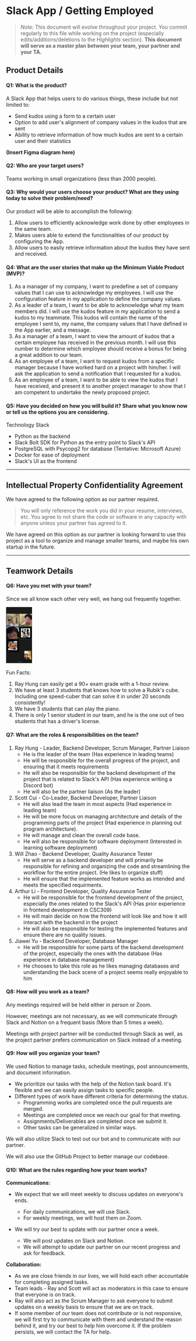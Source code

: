 # Slack App / Getting Employed
> _Note:_ This document will evolve throughout your project. You commit regularly to this file while working on the project (especially edits/additions/deletions to the _Highlights_ section). 
 > **This document will serve as a master plan between your team, your partner and your TA.**

## Product Details

#### Q1: What is the product?

<!-- 
 Short (1 - 2 min' read)
 * Start with a single sentence, high-level description of the product.
 * Be clear - Describe the problem you are solving in simple terms.
 * Specify if you have a partner and who they are.
 * Be concrete. For example:
    * What are you planning to build? Is it a website, mobile app, browser extension, command-line app, etc.?      
    * When describing the problem/need, give concrete examples of common use cases.
    * Assume your the reader knows nothing about the partner or the problem domain and provide the necessary context. 
 * Focus on *what* your product does, and avoid discussing *how* you're going to implement it.      
   For example: This is not the time or the place to talk about which programming language and/or framework you are planning to use.
 * **Feel free (and very much encouraged) to include useful diagrams, mock-ups and/or links**.
-->

A Slack App that helps users to do various things, these include but not limited to:
- Send kudos using a form to a certain user
- Option to add user's alignment of company values in the kudos that are sent
- Ability to retrieve information of how much kudos are sent to a certain user and their statistics

**(Insert Figma diagram here)**


#### Q2: Who are your target users?

Teams working in small organizations (less than 2000 people).

#### Q3: Why would your users choose your product? What are they using today to solve their problem/need?

<!--
 > Short (1 - 2 min' read max)
 * We want you to "connect the dots" for us - Why does your product (as described in your answer to Q1) fits the needs of your users (as described in your answer to Q2)?
 * Explain the benefits of your product explicitly & clearly. For example:
    * Save users time (how and how much?)
    * Allow users to discover new information (which information? And, why couldn't they discover it before?)
    * Provide users with more accurate and/or informative data (what kind of data? Why is it useful to them?)
    * Does this application exist in another form? If so, how does your differ and provide value to the users?
    * How does this align with your partner's organization's values/mission/mandate?
-->

Our product will be able to accomplish the following:
1. Allow users to efficiently acknowledge work done by other employees in the same team.
2. Makes users able to extend the functionalities of our product by configuring the App. 
3. Allow users to easily retrieve information about the kudos they have sent and received.

#### Q4: What are the user stories that make up the Minimum Viable Product (MVP)?

<!--
 * At least 5 user stories concerning the main features of the application - note that this can broken down further
 * You must follow proper user story format (as taught in lecture) ```As a <user of the app>, I want to <do something in the app> in order to <accomplish some goal>```
 * User stories must contain acceptance criteria. Examples of user stories with different formats can be found here: https://www.justinmind.com/blog/user-story-examples/. **It is important that you provide a link to an artifact containing your user stories**.
 * If you have a partner, these must be reviewed and accepted by them. You need to include the evidence of partner approval (e.g., screenshot from email) or at least communication to the partner (e.g., email you sent)
-->

1. As a manager of my company, I want to predefine a set of company values that I can use to acknowledge my employees. I will use the configuration feature in my application to define the company values.
2. As a leader of a team, I want to be able to acknowledge what my team members did. I will use the kudos feature in my application to send a kudos to my teammate.
This kudos will contain the name of the employee I sent to, my name, the company values that I have defined in the App earlier, and a message.
3. As a manager of a team, I want to view the amount of kudos that a certain employee has received in the previous month. I will use this number to determine which employee should receive a bonus for being a great addition to our team. 
4. As an employee of a team, I want to request kudos from a specific manager because I have worked hard on a project with him/her. I will ask the application to send a notification that I requested for a kudos. 
5. As an employee of a team, I want to be able to view the kudos that I have received, and present it to another project manager to show that I am competent to undertake the newly proposed project. 

#### Q5: Have you decided on how you will build it? Share what you know now or tell us the options you are considering.

Technology Stack

- Python as the backend
- Slack Bolt SDK for Python as the entry point to Slack's API
- PostgreSQL with Psycopg2 for database (Tentative: Microsoft Azure)
- Docker for ease of deployment
- Slack's UI as the frontend

----
## Intellectual Property Confidentiality Agreement
<!--
Note this section is **not marked** but must be completed briefly if you have a partner. If you have any questions, please ask on Piazza.

**By default, you own any work that you do as part of your coursework.** However, some partners may want you to keep the project confidential after the course is complete. As part of your first deliverable, you should discuss and agree upon an option with your partner. Examples include:
1. You can share the software and the code freely with anyone with or without a license, regardless of domain, for any use.
2. You can upload the code to GitHub or other similar publicly available domains.
3. You will only share the code under an open-source license with the partner but agree to not distribute it in any way to any other entity or individual. 
4. You will share the code under an open-source license and distribute it as you wish but only the partner can access the system deployed during the course.
5. You will only reference the work you did in your resume, interviews, etc. You agree to not share the code or software in any capacity with anyone unless your partner has agreed to it.

**Your partner cannot ask you to sign any legal agreements or documents pertaining to non-disclosure, confidentiality, IP ownership, etc.**

Briefly describe which option you have agreed to.
-->

We have agreed to the following option as our partner required. 

> You will only reference the work you did in your resume, interviews, etc. You agree to not share the code or software in any capacity with anyone unless your partner has agreed to it.

We have agreed on this option as our partner is looking forward to use this project as a tool to organize and manage smaller teams, and maybe his own startup in the future. 

----

## Teamwork Details

#### Q6: Have you met with your team?

Since we all know each other very well, we hang out frequently together.

<img alt="Picture of zoom meeting with group" src="./team-building-activity.jpg" style="zoom:15%;"/>

Fun Facts:

1. Ray Hung can easily get a 90+ exam grade with a 1-hour review. 
2. We have at least 3 students that knows how to solve a Rubik's cube. Including one speed-cuber that can solve it in under 20 seconds consistently!
3. We have 3 students that can play the piano.
4. There is only 1 senior student in our team, and he is the one out of two students that has a driver's license.

#### Q7: What are the roles & responsibilities on the team?

<!--
List each team member and:
 * A description of their role(s) and responsibilities including the components they'll work on and non-software related work
 * Why did you choose them to take that role? Specify if they are interested in learning that part, experienced in it, or any other reasons. Do no make things up. This part is not graded but may be reviewed later.
-->

1. Ray Hung - Leader, Backend Developer, Scrum Manager, Partner Liaison
    - He is the leader of the team (Has experience in leading teams)
    - He will be responsible for the overall progress of the project, and ensuring that it meets requirements
    - He will also be responsible for the backend development of the project that is related to Slack's API (Has experience writing a Discord bot)
    - He will also be the partner liaison (As the leader)
2. Scott Cui - Co-Leader, Backend Developer, Partner Liaison
    - He will also lead the team in most aspects (Had experience in leading team)
    - He will be more focus on managing architecture and details of the programming parts of the project (Had experience in planning out program architecture).
    - He will manage and clean the overall code base.
    - He will also be responsible for software deployment (Interested in learning software deployment)
3. Will Zhao - Backend Developer, Quality Assurance Tester
   - He will serve as a backend developer and will primarily be responsible for refining and organizing the code and streamlining the workflow for the entire project. (He likes to organize stuff)
   - He will ensure that the implemented feature works as intended and meets the specified requirments. 
4. Arthur Li - Frontend Developer, Quality Assurance Tester
   - He will be responsible for the frontend development of the project, especially the ones related to the Slack's API (Has prior experience in frontend development in CSC309)
   - He will main decide on how the frontend will look like and how it will interact with the backend in the project
   - He will also be responsible for testing the implemented features and ensure there are no quality issues.
5. Jiawei Yu - Backend Developer, Database Manager
    - He will be responsible for some parts of the backend development of the project, especially the ones with the database (Has experience in database management)
    - He chooses to take this role as he likes managing databases and understanding the back scene of a project seems really enjoyable to him

#### Q8: How will you work as a team?

Any meetings required will be held either in person or Zoom. 

However, meetings are not necessary, as we will communicate through Slack and Notion on a frequent basis (More than 5 times a week).

Meetings with project partner will be conducted through Slack as well, as the project partner prefers communication on Slack instead of a meeting. 

#### Q9: How will you organize your team?

We used Notion to manage tasks, schedule meetings, post announcements, and document information. 

- We prioritize our tasks with the help of the Notion task board. It's flexible and we can easily assign tasks to specific people.
- Different types of work have different criteria for determining the status. 
    - Programming works are completed once the pull requests are merged.
    - Meetings are completed once we reach our goal for that meeting.
    - Assignments/Deliverables are completed once we submit it.
    - Other tasks can be generalized in similar ways.

We will also utilize Slack to test out our bot and to communicate with our partner.

We will also use the GitHub Project to better manage our codebase.

#### Q10: What are the rules regarding how your team works?

**Communications:**

 * We expect that we will meet weekly to discuss updates on everyone's ends. 
    * For daily communications, we will use Slack.
    * For weekly meetings, we will host them on Zoom.

 * We will try our best to update with our partner once a week.
    * We will post updates on Slack and Notion. 
    * We will attempt to update our partner on our recent progress and ask for feedback.

**Collaboration:**

 - As we are close friends in our lives, we will hold each other accountable for completing assigned tasks. 
 - Team leads - Ray and Scott will act as moderators in this case to ensure that everyone is on track.
 - Ray will also act as the Scrum Manager to ask everyone to submit updates on a weekly basis to ensure that we are on track. 
 - If some member of our team does not contribute or is not responsive, we will first try to communicate with them and understand the reason behind it, and try our best to help him overcome it. If the problem persists, we will contact the TA for help.
